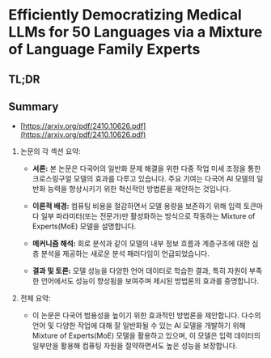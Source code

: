# Efficiently Democratizing Medical LLMs for 50 Languages via a Mixture of Language Family Experts
## TL;DR
## Summary
- [https://arxiv.org/pdf/2410.10626.pdf](https://arxiv.org/pdf/2410.10626.pdf)

1. 논문의 각 섹션 요약:
    - **서론:** 본 논문은 다국어의 일반화 문제 해결을 위한 다중 작업 미세 조정을 통한 크로스링구얼 모델의 효과를 다루고 있습니다. 주요 기여는 다국어 AI 모델의 일반화 능력을 향상시키기 위한 혁신적인 방법론을 제안하는 것입니다.
   
    - **이론적 배경:** 컴퓨팅 비용을 절감하면서 모델 용량을 보존하기 위해 입력 토큰마다 일부 파라미터(또는 전문가)만 활성화하는 방식으로 작동하는 Mixture of Experts(MoE) 모델을 설명합니다.

    - **메커니즘 해석:** 회로 분석과 같이 모델의 내부 정보 흐름과 계층구조에 대한 심층 분석을 제공하는 새로운 분석 패러다임이 언급되었습니다.
   
    - **결과 및 토론:** 모델 성능을 다양한 언어 데이터로 학습한 결과, 특히 자원이 부족한 언어에서도 성능이 향상됨을 보여주며 제시된 방법론의 효과를 증명합니다.

2. 전체 요약:
    - 이 논문은 다국어 범용성을 높이기 위한 효과적인 방법론을 제안합니다. 다수의 언어 및 다양한 작업에 대해 잘 일반화될 수 있는 AI 모델을 개발하기 위해 Mixture of Experts(MoE) 모델을 활용하고 있으며, 이 모델은 입력 데이터의 일부만을 활용해 컴퓨팅 자원을 절약하면서도 높은 성능을 보장합니다.
